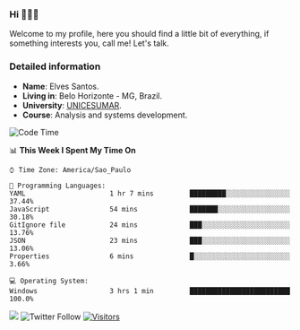 


### Hi 🙋🏽‍♂️

Welcome to my profile, here you should find a little bit of everything, if something interests you, call me! Let's talk.

### Detailed information

* **Name**: Elves Santos.
* **Living in**: Belo Horizonte - MG, Brazil.
* **University**: [UNICESUMAR](https://venhaparaunicesumar.com.br/pos-graduacao).
* **Course**: Analysis and systems development.

<!--START_SECTION:waka-->
![Code Time](http://img.shields.io/badge/Code%20Time-29%20hrs%207%20mins-blue)

📊 **This Week I Spent My Time On** 

```text
⌚︎ Time Zone: America/Sao_Paulo

💬 Programming Languages: 
YAML                     1 hr 7 mins         █████████░░░░░░░░░░░░░░░░   37.44% 
JavaScript               54 mins             ███████░░░░░░░░░░░░░░░░░░   30.18% 
GitIgnore file           24 mins             ███░░░░░░░░░░░░░░░░░░░░░░   13.76% 
JSON                     23 mins             ███░░░░░░░░░░░░░░░░░░░░░░   13.06% 
Properties               6 mins              █░░░░░░░░░░░░░░░░░░░░░░░░   3.66%

💻 Operating System: 
Windows                  3 hrs 1 min         █████████████████████████   100.0%

```


<!--END_SECTION:waka-->


<a href="https://www.linkedin.com/in/e1vescmd/"  target="_blank"><img src="https://img.shields.io/badge/-LinkedIn-%230077B5?style=for-the-badge&logo=linkedin&logoColor=white" target="_blank"></a>
![Twitter Follow](https://img.shields.io/twitter/follow/e1vescmd?color=00aced&label=Twitter&style=for-the-badge)
[![Visitors](https://api.visitorbadge.io/api/visitors?path=https%3A%2F%2Fgithub.com%2Fe1vescmd&labelColor=%23697689&countColor=%23d9e3f0)](https://visitorbadge.io/status?path=https%3A%2F%2Fgithub.com%2Fe1vescmd)
